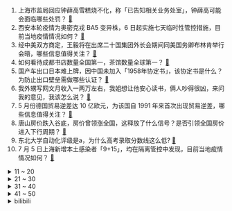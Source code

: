 1. 上海市监局回应钟薛高雪糕烧不化，称「已告知相关业务处室」，钟薛高可能会面临哪些处罚？ [:link:](https://www.zhihu.com/question/541735171)
2. 西安本轮疫情为奥密克戎 BA5 变异株，6 日起实施七天临时性管控措施，目前当地疫情情况如何？ [:link:](https://www.zhihu.com/question/541690865)
3. 经中美双方商定，王毅将在出席二十国集团外长会期间同美国务卿布林肯举行会晤，哪些信息值得关注？ [:link:](https://www.zhihu.com/question/541736948)
4. 如何看待成都书店数量全国第一，茶馆数量全球第一？ [:link:](https://www.zhihu.com/question/541702595)
5. 国产车出口日本难上牌，因中国未加入「1958年协定书」，该协定书是什么？为防止出口壁垒需做哪些认证？ [:link:](https://www.zhihu.com/question/541580649)
6. 我外甥写网文月收入一两万左右，我姐想让他安心读书，俩人吵得很凶，来问我的意见，我该怎么说？ [:link:](https://www.zhihu.com/question/541467815)
7. 5 月份德国贸易逆差达 10 亿欧元，为该国自 1991 年来首次出现贸易逆差，哪些信息值得关注？ [:link:](https://www.zhihu.com/question/541590572)
8. 唐山房价跌入谷底，房价曾领涨全国，这释放了什么信号？是否引领全国房价进入下行周期？ [:link:](https://www.zhihu.com/question/541722359)
9. 东北大学自动化评级是a，为什么高考录取分数线这么低? [:link:](https://www.zhihu.com/question/541560818)
10. 7 月 5 日上海新增本土感染者「9+15」，均在隔离管控中发现，目前当地疫情情况如何？ [:link:](https://www.zhihu.com/question/541770385)
<details>
<summary>11 ~ 20</summary>

11. 媒体评郑智化、张学友风波，称网络空间有股不好风气，正以「正能量」之名行「高级黑」之实，如何看待该观点？ [:link:](https://www.zhihu.com/question/541769806)
12. 网传全州县超生孩子被抱走调剂，桂林通报称「对县卫健局局长等相关人员停职检查」，还有哪些信息值得关注？ [:link:](https://www.zhihu.com/question/541673707)
13. 为什么中国人的早饭，几乎不喝饮料/果汁？ [:link:](https://www.zhihu.com/question/541480962)
14. 苏宁易购回应「被申请破产清算」，称系谣言，目前公司的经营状况如何？ [:link:](https://www.zhihu.com/question/541651324)
15. 面对日渐激烈的就业环境，这一届 00 后毕业生应该如何应对？ [:link:](https://www.zhihu.com/question/541691703)
16. 警方通报「女生高考后被同村村民杀害」，称嫌犯系 51 岁男子，已被刑拘。还有哪些信息值得关注？ [:link:](https://www.zhihu.com/question/541512346)
17. 如何看待印度驻华大使回应「中美选边站」问题时回答「我们有15亿人，可以把脚放在任何地方」？ [:link:](https://www.zhihu.com/question/541632573)
18. 广东中山市发文要求房价每次降幅不得超 5%，调整间隔不少于 3个月，如何解读？哪些信息值得关注？ [:link:](https://www.zhihu.com/question/541694485)
19. 多个国家已出现奥密克戎「第二代变种」病例，其传播速度更快，会掀起新的疫情高峰吗？ [:link:](https://www.zhihu.com/question/541600080)
20. 男友买了个培育钻石向我求婚，什么是培育钻石？ [:link:](https://www.zhihu.com/question/428348500)
</details>
<details>
<summary>21 ~ 30</summary>

21. 无锡一社区就要求「转绿码人员做完核酸要在手上盖章并保持三天」致歉，做好疫情防控有哪些切实可行的手段？ [:link:](https://www.zhihu.com/question/541772541)
22. 高三刚毕业，想在暑假备考四级，学姐学长们有什么经验和资料分享吗？ [:link:](https://www.zhihu.com/question/533243378)
23. 考研英语第一遍做真题要不要写到卷子上？ [:link:](https://www.zhihu.com/question/529678666)
24. 从人民公园的「慢」成都到天府N街的「快」成都，如何看待 12 年间成都的发展与变化？ [:link:](https://www.zhihu.com/question/541702328)
25. 要么「把问题摆平就是水平」，要么「早请示晚汇报」，如何看待基层工作中的「唯过程」和「唯结果」导向？ [:link:](https://www.zhihu.com/question/540504962)
26. 为什么香港艺人不显老？ [:link:](https://www.zhihu.com/question/295211719)
27. 有哪些描写夏天的古诗词？ [:link:](https://www.zhihu.com/question/541032225)
28. 我是女生，很想学师范，但是身边的人都是劝退我，推荐计算机和软工，然而我对这些不是很感兴趣，该怎么选？ [:link:](https://www.zhihu.com/question/541732575)
29. 如何看待国家发改委回应「生猪价格上涨过快」，称目前生猪产能总体合理充裕，不具备持续大幅上涨的基础？ [:link:](https://www.zhihu.com/question/541498535)
30. 为什么非升即走的大学教授不去高中当老师？ [:link:](https://www.zhihu.com/question/530301437)
</details>
<details>
<summary>31 ~ 40</summary>

31. 新娘安排博士、硕士、中学同学分桌吃席，朋友称「怕陌生人尴尬，并非学历歧视」，如何看待此事？ [:link:](https://www.zhihu.com/question/541445369)
32. 吉利收购魅族一事终于尘埃落定，你如何看待此次收购？ [:link:](https://www.zhihu.com/question/541472239)
33. 咸阳一小学试卷要求学生介绍肖战，教育局回应「随机选择 ，考察学生英语表达能力」。还有哪些信息值得关注？ [:link:](https://www.zhihu.com/question/541467924)
34. 小米 12S 系列「这真徕卡」的 slogan 反应了小米什么样的营销策略？ [:link:](https://www.zhihu.com/question/541378017)
35. 网传一女子逛商场遭遇各种「刺客」，6 颗话梅 128 元，2 个桃子 92 元，如何看待这一现象？ [:link:](https://www.zhihu.com/question/541339978)
36. 女子躲房间将 500 万存款账户发骗子，警方联系其丈夫及时阻止。该事件有哪些警示？ [:link:](https://www.zhihu.com/question/541680568)
37. 如何看待 LPL 解说瞳夕因没有给 Jackeylove 投 MVP 票而遭其粉丝爆破？ [:link:](https://www.zhihu.com/question/541393223)
38. 宠物猫为什么逐渐丧失了抓老鼠的功能？ [:link:](https://www.zhihu.com/question/541059643)
39. 恒驰汽车宣布「恒驰 5」 7 月 6 日开启预售，且购车款均在公证处专户，哪些信息值得关注？ [:link:](https://www.zhihu.com/question/541675940)
40. 贾政对于小姨子长期住在自己家里是什么态度？ [:link:](https://www.zhihu.com/question/531920277)
</details>
<details>
<summary>41 ~ 50</summary>

41. 《龙珠》中为什么悟空一长大就和琪琪结婚，而不是和布尔玛？ [:link:](https://www.zhihu.com/question/295712652)
42. 针对近期生猪市场非理性行为，国家发展改革委研究投放猪肉储备，此举对市场将产生哪些积极影响？ [:link:](https://www.zhihu.com/question/541600869)
43. 如何看待网传全州县将「超生孩子」统一抱走进行「社会调剂」？官方回应「正在核实」，还有哪些信息值得关注？ [:link:](https://www.zhihu.com/question/541612322)
44. 「米老鼠」95 年版权保护期临近，迪士尼将失去其专有权，版权保护期能否延长？失去专有权将产生哪些影响？ [:link:](https://www.zhihu.com/question/541581133)
45. 媒体称经济衰退引发原油需求担忧，WTI 原油跌破 100 美元/桶，将带来哪些影响？未来油价走势如何？ [:link:](https://www.zhihu.com/question/541737558)
46. 欧洲议会以压倒性多数通过了《数字服务法》和《数字市场法》，剑指谷歌、苹果等科技巨头，具有哪些意义？ [:link:](https://www.zhihu.com/question/541726583)
47. 什么是「时髦知识分子」风穿搭？你将会如何诠释这种风格？ [:link:](https://www.zhihu.com/question/536179535)
48. 2022 LPL 夏季赛 WBG 1:2 不敌 AL，如何评价这场比赛？ [:link:](https://www.zhihu.com/question/541714263)
49. 如何客观评价詹姆斯哈登？ [:link:](https://www.zhihu.com/question/25111438)
50. 成年人，初中学历，如何从零开始学习写作，需要从小学看图写话开始学吗？ [:link:](https://www.zhihu.com/question/538668491)
</details><details>
<summary>bilibili</summary>

1. 万州烤鱼博览馆   厨子探店¥217 [:link:](//www.bilibili.com/video/BV1x94y1R7uP)
2. 【俄罗斯老婆】安娜：快进来随礼！！ [:link:](//www.bilibili.com/video/BV1sY4y1E7qP)
3. 《原神》提瓦特风尚·衣装PV - 幕夜暗像 [:link:](//www.bilibili.com/video/BV1rt4y1t7HC)
4. 鸡你太美Remix，但是真ikun [:link:](//www.bilibili.com/video/BV1s34y1p763)
5. “明枪易躲，暗恋难防” [:link:](//www.bilibili.com/video/BV17B4y1i7YF)
6. 大学真不是你想的那样... [:link:](//www.bilibili.com/video/BV1yZ4y1a7vg)
7. 这是人类能完成的操作？？2 [:link:](//www.bilibili.com/video/BV1PL4y1A7wb)
8. 无关风月 我提序等你回 [:link:](//www.bilibili.com/video/BV1sY4y1E7Nq)
9. 我为我的奶奶，拍了部“电影” [:link:](//www.bilibili.com/video/BV13Y4y1n76t)
10. 但凡她们平均一下脑子~ [:link:](//www.bilibili.com/video/BV1Qa411p7Ao)
<details>
<summary>11 ~ 20</summary>

11. 【迪卢克皮肤】我宣布，这个待机动作值回票价 [:link:](//www.bilibili.com/video/BV1Xv4y1T7aT)
12. 玫瑰花被摘了 你要怪摘花的人 而不是怪花开的艳 [:link:](//www.bilibili.com/video/BV14L4y1w7S2)
13. 雕坏上百张纸，挑战照片级纸雕 [:link:](//www.bilibili.com/video/BV1BU4y1Q78H)
14. 雪莲负责人：雪莲5毛一包13年未涨价，“赚不到很多钱 更多是情怀” [:link:](//www.bilibili.com/video/BV1mt4y1t7fZ)
15. 皇 城 P K ！【MC暮色森林#5】 [:link:](//www.bilibili.com/video/BV1wa411p7uN)
16. 七月首跳｜新操《水手怕水》 [:link:](//www.bilibili.com/video/BV1NW4y167a1)
17. 超平坦世界+惊变100天【大结局】活下去！ [:link:](//www.bilibili.com/video/BV1VW4y1U7d9)
18. 新婚半年，老公整晚打游戏不来睡觉，咋整啊 [:link:](//www.bilibili.com/video/BV1Rr4y1M7R3)
19. 45元2斤蓝莓，烤鸡烧肉铺在松针上，云南的菜市场也太好逛了！ [:link:](//www.bilibili.com/video/BV16G411x78S)
20. 我不是来求助的，我是来反击的 [:link:](//www.bilibili.com/video/BV1x34y1p7Wm)
</details>
<details>
<summary>21 ~ 30</summary>

21. 【ipad古筝】无关风月 我题序等你回 [:link:](//www.bilibili.com/video/BV1uL4y1A7M9)
22. 我用高中心态读了两年大学才明白的事情… [:link:](//www.bilibili.com/video/BV1Qf4y1o7qB)
23. 祝你们早日找到自己的病友 [:link:](//www.bilibili.com/video/BV1Yv4y1T79G)
24. 雪糕刺客再也不能背刺大家了？ [:link:](//www.bilibili.com/video/BV1kU4y1S7rs)
25. 销冠是如何让不想买东西的人回心转意的，也许是从你进门的那一刻起！！ [:link:](//www.bilibili.com/video/BV19W4y1z7Tt)
26. 我的梦想，价值两元 [:link:](//www.bilibili.com/video/BV1Mr4y1u7W8)
27. 演员的蛋生（3） [:link:](//www.bilibili.com/video/BV1fZ4y1e7w6)
28. 【Minecraft】世界首个纯红石神经网络！真正的红石人工智能(中文/English)(4K) [:link:](//www.bilibili.com/video/BV1yv4y1u7ZX)
29. 现在的古风歌曲真是让人掘地三尺五体投地 [:link:](//www.bilibili.com/video/BV1vL4y1w7JU)
30. 【  青春也好，当下最好  】 [:link:](//www.bilibili.com/video/BV1xa411X7Xr)
</details>
<details>
<summary>31 ~ 40</summary>

31. 98斤的巨大龙趸，帅小伙一顿操作猛如虎，出锅后香的不行 [:link:](//www.bilibili.com/video/BV1dr4y1M7nh)
32. 广告，但是打码丨高清变装合集 [:link:](//www.bilibili.com/video/BV1eU4y1S7a7)
33. 我被美国斯坦福大学，食堂录取了！！美国大学自助餐吃什么？ [:link:](//www.bilibili.com/video/BV1UU4y1S7Xb)
34. 网易云看后不再网抑云 [:link:](//www.bilibili.com/video/BV1GT41137en)
35. 鸟中屠夫，撸串王者！ [:link:](//www.bilibili.com/video/BV1iG411x7d7)
36. 【STN快报第六季36】卡拉什尼科夫，新时代刺客的导师 [:link:](//www.bilibili.com/video/BV1Ca411X7LA)
37. 当兰陵王隐身进人堆开了个弱化 [:link:](//www.bilibili.com/video/BV1iU4y1S7hE)
38. 一位温柔刺客 [:link:](//www.bilibili.com/video/BV1uN4y1g7xz)
39. 【闲聊】《裹脚布》大结局，我血亏18块 [:link:](//www.bilibili.com/video/BV1HB4y1H71g)
40. 童年雪糕，但是拟人 [:link:](//www.bilibili.com/video/BV1CU4y1Q7CR)
</details>
<details>
<summary>41 ~ 50</summary>

41. 张镇辉台球正经教学【6个不太建议使用的技巧】14.0版本 [:link:](//www.bilibili.com/video/BV1rU4y1S7U4)
42. 像素级复刻鸡你太美（纯享版）还原神作！ [:link:](//www.bilibili.com/video/BV1Ur4y1g7WH)
43. 【原神】⚡⚡2.8  版  本  玩  家  现  状⚡⚡ [:link:](//www.bilibili.com/video/BV1bN4y1g7UV)
44. 我妈叫我拍这个 [:link:](//www.bilibili.com/video/BV1av4y1T7eZ)
45. 一个桃子100块？美食博主：那是成本！ [:link:](//www.bilibili.com/video/BV1Da411X7jS)
46. 对小学生来说有点幼稚 对我刚刚好 [:link:](//www.bilibili.com/video/BV1pf4y1Z7Vj)
47. 雪  王  找  茬  ，但遇到了刺客！ [:link:](//www.bilibili.com/video/BV12a411H7Um)
48. 实测“钟薛高”加热31℃室温，真能1小时不化？ [:link:](//www.bilibili.com/video/BV16G411x7n2)
49. 香菜果冻？ [:link:](//www.bilibili.com/video/BV1SB4y1W7Ev)
50. 开心的农民工 [:link:](//www.bilibili.com/video/BV16t4y1871x)
</details>
<details>
<summary>51 ~ 60</summary>

51. 语 气 词 [:link:](//www.bilibili.com/video/BV1Nr4y1u786)
52. up主，你的脸疼吗？2022年4月新番完结吐槽大总结！【泛式】 [:link:](//www.bilibili.com/video/BV1PB4y1i7KA)
53. 还守着Chrome？6分钟让你爱上Edge浏览器 [:link:](//www.bilibili.com/video/BV1wa411s7oX)
54. 我绵良绵影只想过平静的生活（jojo不灭钻石op还原） [:link:](//www.bilibili.com/video/BV18t4y1t7J9)
55. 帅小伙为了环保，花重金买台太阳能灶，以后做饭都不用火了？ [:link:](//www.bilibili.com/video/BV18a411H7HF)
56. 【贝爷生活】一个（伪）爱用物分享 [:link:](//www.bilibili.com/video/BV1pS4y1p7bU)
57. 红皇后卡点仿妆，她其实挺可爱的 [:link:](//www.bilibili.com/video/BV1Da411H74M)
58. 24岁，从没用过新手机。消费主义在我这踢到了铁板…… [:link:](//www.bilibili.com/video/BV1vY4y1E74Y)
59. 备婚抠搜指南3.0｜终于试到了好吃不贵的结婚喜糖～ [:link:](//www.bilibili.com/video/BV1PU4y1X7FU)
60. 人民日报记者和帅农鸟哥一起吃瓜墙绘，听说郭站长也想来？【体验新农人】 [:link:](//www.bilibili.com/video/BV1ya411H7Vx)
</details>
<details>
<summary>61 ~ 70</summary>

61. 《明日方舟》EP - Magic Theorem [:link:](//www.bilibili.com/video/BV1YU4y1S7D1)
62. 6年up主第7次搬家，我是时候离开啦！ [:link:](//www.bilibili.com/video/BV1bT411u7gQ)
63. 【时代少年团】《小炸的暑假生活》07.练习室小剧场 [:link:](//www.bilibili.com/video/BV1RY4y1n7Nd)
64. 做了两年的up主，终于拥有了梦想中的工作室！ [:link:](//www.bilibili.com/video/BV1FT411G7x3)
65. 【B站入驻自我介绍】Bao的Vtuber一问一答自我介绍!【Bao Vtuber】 [:link:](//www.bilibili.com/video/BV19Y4y1n7ac)
66. 人生第一次捡到猫，真的好小一只，作为一个铲屎官，实在不忍心袖手旁观不管它 [:link:](//www.bilibili.com/video/BV1K341137zd)
67. 偷狗火到国外，嘎子成鬼畜顶流，本人回应彰显格局！ [:link:](//www.bilibili.com/video/BV1La411X77W)
68. [间谍过家家自制MV完整版]普通动画人挑战霸权社！DOGE [:link:](//www.bilibili.com/video/BV1nY411K7iH)
69. 为什么打穿地壳一定要在海底？【汪品先院士】 [:link:](//www.bilibili.com/video/BV113411w7Hn)
70. 这次洗澡过后，我丢掉了自己作为成年人的体面 [:link:](//www.bilibili.com/video/BV1nW4y1U749)
</details>
<details>
<summary>71 ~ 80</summary>

71. “中国共产党说话是算数的！” [:link:](//www.bilibili.com/video/BV19W4y1z7oD)
72. 东三省的差异到底在哪？？ [:link:](//www.bilibili.com/video/BV1CB4y1W7nD)
73. 宝我今天签协议了什么协议？对你的一心一意 [:link:](//www.bilibili.com/video/BV1VN4y1g7a4)
74. 【原神】摆 拍 狂 魔 17 [:link:](//www.bilibili.com/video/BV1kW4y1z7k5)
75. 【真人特效】仙侠剧都不敢这么拍！ [:link:](//www.bilibili.com/video/BV18N4y1g7Wq)
76. 《寻找田春山》 [:link:](//www.bilibili.com/video/BV1UZ4y1e7Mk)
77. 《五毒》傣族 [:link:](//www.bilibili.com/video/BV1kW4y1z7Ds)
78. 31℃室温一小时不化 这雪糕能吃吗？ [:link:](//www.bilibili.com/video/BV1dT411u78V)
79. 莉⚡你⚡太⚡美⚡ [:link:](//www.bilibili.com/video/BV1VN4y1g7xG)
80. 【白嫖失败】三分钟带你领略中国刀的魅力！ [:link:](//www.bilibili.com/video/BV1734y1p7Rh)
</details>
<details>
<summary>81 ~ 90</summary>

81. 哪两句诗毫不相干，但拼在一起却天衣无缝？ [:link:](//www.bilibili.com/video/BV17W4y1U7iK)
82. 这辈子再也不想贪污桥款了！！！ [:link:](//www.bilibili.com/video/BV1oU4y1S7ex)
83. 【4K60FPS】周杰伦、五月天《龙卷风》梦幻联动现场！这是我的青春！ [:link:](//www.bilibili.com/video/BV1N3411A74X)
84. 懒人版四果汤 [:link:](//www.bilibili.com/video/BV1L94y1R7Xj)
85. 《爽！》 [:link:](//www.bilibili.com/video/BV1MB4y1i7Et)
86. 好开心能参加幼儿园小朋友的毕业典礼！还能和100多个小朋友成功对上暗号！真是嘎嘎有排面！ [:link:](//www.bilibili.com/video/BV1bN4y1g7dV)
87. 嘻→嘻↑嘻→嘻→嘻↑嘻→嘻↑ [:link:](//www.bilibili.com/video/BV1mr4y1M7uh)
88. 原神：只有老玩家才能打开的，6个奇怪宝箱！ [:link:](//www.bilibili.com/video/BV1SY4y1n7K7)
89. 苦 力 怕 神 殿 [:link:](//www.bilibili.com/video/BV1Xt4y187iR)
90. 嘎子：看好了！小夫是这样用的才对！ [:link:](//www.bilibili.com/video/BV1vU4y1S7ds)
</details>
<details>
<summary>91 ~ 100</summary>

91. 这小狗它说：~~~ [:link:](//www.bilibili.com/video/BV1Ha411X7no)
92. 谁能拒绝在越来越热的夏天，来一杯快乐无限的冰红茶！酸甜爽口，冰冰凉凉！喝一口透心凉，比买的还要好喝！夏日必喝冷饮，我投冰红茶！ [:link:](//www.bilibili.com/video/BV1vU4y1Q7bi)
93. 在？我帮你要到杰伦的签名专辑了！ [:link:](//www.bilibili.com/video/BV1734y1s7sC)
94. 万字解析：今天的游戏技术究竟发展到了什么程度？ [:link:](//www.bilibili.com/video/BV1HB4y1W7pC)
95. 我把工作室的透光墙改造成了游戏机屏幕 [:link:](//www.bilibili.com/video/BV1PZ4y1v7Gj)
96. 你热不热？我不热 我里面有空调 【恶作剧挑战103】 [:link:](//www.bilibili.com/video/BV19B4y1v7g9)
97. 县 长 来 了 [:link:](//www.bilibili.com/video/BV1Q94y19746)
98. 暑假第一天的你！！！ [:link:](//www.bilibili.com/video/BV1X3411w7w9)
99. 【大肚腩+高内脏脂肪】用整个七月份告别大肚子|高效去除腰腹赘肉|全程站立无跑跳|大体重友好 [:link:](//www.bilibili.com/video/BV1x34y1p76z)
100. 画风突变！宋江：用魔法打败魔法！《水浒传》P28 [:link:](//www.bilibili.com/video/BV1y34y1p7j7)
</details></details>